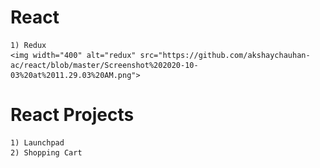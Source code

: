 # React

	1) Redux
	<img width="400" alt="redux" src="https://github.com/akshaychauhan-ac/react/blob/master/Screenshot%202020-10-03%20at%2011.29.03%20AM.png">

# React Projects

	1) Launchpad
	2) Shopping Cart